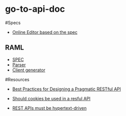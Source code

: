 # go-to-api-doc

#Specs

- [Online Editor based on the spec](http://editor.swagger.io/#/)

## RAML
- [SPEC](http://raml.org/spec.html)
- [Parser](https://github.com/raml-org/raml-js-parser)
- [Client generator](https://github.com/mulesoft/raml-client-generator)

#Resources

- [Best Practices for Designing a Pragmatic RESTful API](http://www.vinaysahni.com/best-practices-for-a-pragmatic-restful-api)

- [Should cookies be used in a resful API](http://programmers.stackexchange.com/questions/141019/should-cookies-be-used-in-a-restful-api)

- [REST APIs must be hypertext-driven](http://roy.gbiv.com/untangled/2008/rest-apis-must-be-hypertext-driven)
